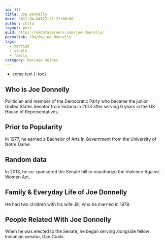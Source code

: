 ```yaml
---
id: 311
title: Joe Donnelly
date: 2012-04-04T22:25:22+00:00
author: chito
layout: post
guid: https://ukdataservers.com/joe-donnelly/
permalink: /04/04/joe-donnelly  
tags:
  - married
  - single
  - family
category: Mariage Guides
---
```


* some text
{: toc}


## Who is  Joe Donnelly
                  
                  
                  
Politician and member of the Democratic Party who became the junior United States Senator from Indiana in 2013 after serving 6 years in the US House of Representatives.
                  
                
                
                
## Prior to Popularity 
                  
                  
                  
In 1977, he earned a Bachelor of Arts in Government from the University of Notre Dame.
                  
                
                
                
## Random data 
                  
                  
                  
In 2013, he co-sponsored the Senate bill to reauthorize the Violence Against Women Act.
                  
                
                
                
## Family & Everyday Life of Joe Donnelly
                  
                  
                  
He had two children with his wife Jill, who he married in 1979.
                  
                
                
                
## People Related With  Joe Donnelly
                  
                  
                  
When he was elected to the Senate, he began serving alongside fellow Indianian senator, Dan Coats.
                  
                
              
            
          
          
          
    
    
  
